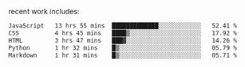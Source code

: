 
<!--<img width="1415" height="100" alt="blu" src="https://github.com/rdsilva01/rdsilva01/assets/101207588/deb060e5-d035-4f09-b511-e3f50605b207">-->

<!-- \> Enthusiastic about developing and building solutions <br>
\> Computer Science and Engineering @ UBI -->

<!-- <a href="https://www.rodrigosilva.live/">personal website</a> 🏁 -->

<!-- ![](https://komarev.com/ghpvc/?username=rdsilva01) -->

recent work includes:
<!--START_SECTION:waka-->

```txt
JavaScript   13 hrs 55 mins  █████████████░░░░░░░░░░░░   52.41 %
CSS          4 hrs 45 mins   ████▒░░░░░░░░░░░░░░░░░░░░   17.92 %
HTML         3 hrs 47 mins   ███▓░░░░░░░░░░░░░░░░░░░░░   14.26 %
Python       1 hr 32 mins    █▒░░░░░░░░░░░░░░░░░░░░░░░   05.79 %
Markdown     1 hr 31 mins    █▒░░░░░░░░░░░░░░░░░░░░░░░   05.71 %
```

<!--END_SECTION:waka-->

